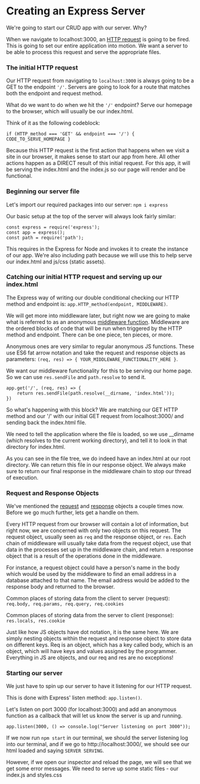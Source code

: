 # Creating an Express Server

We're going to start our CRUD app with our server. Why?

When we navigate to localhost:3000, an [HTTP request](https://www.codecademy.com/articles/http-requests) is going to be fired. This is going to set our entire application into motion. We want a server to be able to process this request and serve the appropriate files.

### The initial HTTP request 

Our HTTP request from navigating to `localhost:3000` is always going to be a GET to the endpoint `'/'`. Servers are going to look for a route that matches both the endpoint and request method. 

What do we want to do when we hit the `'/'` endpoint? Serve our homepage to the browser, which will usually be our index.html.

Think of it as the following codeblock:

```
if (HTTP_method === 'GET' && endpoint === '/') { CODE_TO_SERVE_HOMEPAGE }
```

Because this HTTP request is the first action that happens when we visit a site in our browser, it makes sense to start our app from here. All other actions happen as a DIRECT result of this initial request. For this app, it will be serving the index.html and the index.js so our page will render and be functional.

### Beginning our server file

Let's import our required packages into our server: `npm i express`

Our basic setup at the top of the server will always look fairly similar:
```
const express = require('express');
const app = express();
const path = require('path');
```

This requires in the Express for Node and invokes it to create the instance of our app. We're also including path because we will use this to help serve our index.html and js/css (static assets).

### Catching our initial HTTP request and serving up our index.html

The Express way of writing our double conditional checking our HTTP method and endpoint is: `app.HTTP_method(endpoint, MIDDLEWARE)`.

We will get more into middleware later, but right now we are going to make what is referred to as an anonymous [middleware function](https://expressjs.com/en/guide/using-middleware.html). Middleware are the ordered blocks of code that will be run when triggered by the HTTP method and endpoint. There can be one piece, ten pieces, or more. 

Anonymous ones are very similar to regular anonymous JS functions. These use ES6 fat arrow notation and take the request and response objects as parameters: `(req, res) => { YOUR_MIDDLEWARE_FUNCTIONALITY_HERE }`.

We want our middleware functionality for this to be serving our home page. So we can use `res.sendFile` and `path.resolve` to send it.

```
app.get('/', (req, res) => {
    return res.sendFile(path.resolve(__dirname, 'index.html'));
})
```

So what's happening with this block? We are matching our GET HTTP method and our '/' with our initial GET request from localhost:3000/ and sending back the index.html file. 

We need to tell the application where the file is loaded, so we use __dirname (which resolves to the current working directory), and tell it to look in that directory for index.html. 

As you can see in the file tree, we do indeed have an index.html at our root directory. We can return this file in our response object. We always make sure to return our final response in the middleware chain to stop our thread of execution.

### Request and Response Objects

We've mentioned the [request](https://expressjs.com/en/4x/api.html#req) and [response](https://expressjs.com/en/4x/api.html#res) objects a couple times now. Before we go much further, lets get a handle on them. 

Every HTTP request from our browser will contain a lot of information, but right now, we are concerned with only two objects on this request. The request object, usually seen as `req` and the response object, or `res`. Each chain of middleware will usually take data from the request object, use that data in the processes set up in the middleware chain, and return a response object that is a result of the operations done in the middleware. 

For instance, a request object could have a person's name in the body which would be used by the middleware to find an email address in a database attached to that name. The email address would be added to the response body and returned to the browser.

Common places of storing data from the client to server (request):
`req.body, req.params, req.query, req.cookies`

Common places of storing data from the server to client (response):
`res.locals, res.cookie`

Just like how JS objects have dot notation, it is the same here. We are simply nesting objects within the request and response object to store data on different keys. Req is an object, which has a key called body, which is an object, which will have keys and values assigned by the programmer. Everything in JS are objects, and our req and res are no exceptions!

### Starting our server

We just have to spin up our server to have it listening for our HTTP request.

This is done with Express' listen method: `app.listen()`.

Let's listen on port 3000 (for localhost:3000) and add an anonymous function as a callback that will let us know the server is up and running.

```
app.listen(3000, () => console.log("Server listening on port 3000"));
```

If we now run `npm start` in our terminal, we should the server listening log into our terminal, and if we go to http://localhost:3000/, we should see our html loaded and saying `SERVER SERVING`.

However, if we open our inspector and reload the page, we will see that we get some error messages. We need to serve up some static files - our index.js and styles.css
